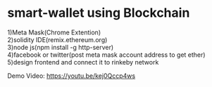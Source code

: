 # smart-wallet using Blockchain<br/>
1)Meta Mask(Chrome Extention)<br/>
2)solidity IDE(remix.ethereum.org)<br/>
3)node js(npm install -g http-server)<br/>
4)facebook or twitter(post meta mask account address to get ether)<br/>
5)design frontend and connect it to rinkeby network<br/>

Demo Video: https://youtu.be/kej0Qccp4ws
